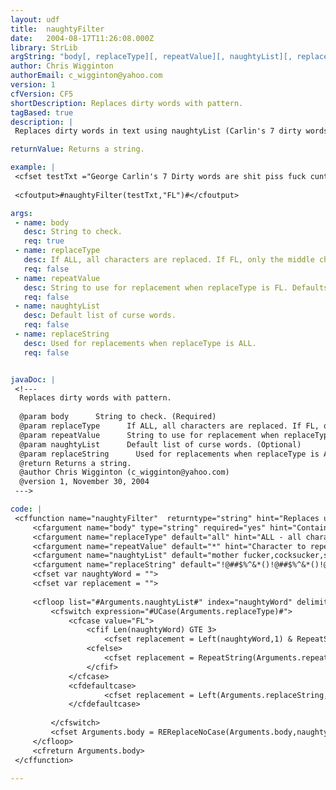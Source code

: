 ```yaml
---
layout: udf
title:  naughtyFilter
date:   2004-08-17T11:26:08.000Z
library: StrLib
argString: "body[, replaceType][, repeatValue][, naughtyList][, replaceString]"
author: Chris Wigginton
authorEmail: c_wigginton@yahoo.com
version: 1
cfVersion: CF5
shortDescription: Replaces dirty words with pattern.
tagBased: true
description: |
 Replaces dirty words in text using naughtyList (Carlin's 7 dirty words as an example) with either middle characters only or full replacement of text.

returnValue: Returns a string.

example: |
 <cfset testTxt ="George Carlin's 7 Dirty words are shit piss fuck cunt cocksucker, mother fucker and tits">
 
 <cfoutput>#naughtyFilter(testTxt,"FL")#</cfoutput>

args:
 - name: body
   desc: String to check.
   req: true
 - name: replaceType
   desc: If ALL, all characters are replaced. If FL, only the middle characters are replaced. Defaults to ALL.
   req: false
 - name: repeatValue
   desc: String to use for replacement when replaceType is FL. Defaults to *
   req: false
 - name: naughtyList
   desc: Default list of curse words.
   req: false
 - name: replaceString
   desc: Used for replacements when replaceType is ALL.
   req: false


javaDoc: |
 <!---
  Replaces dirty words with pattern.
  
  @param body      String to check. (Required)
  @param replaceType      If ALL, all characters are replaced. If FL, only the middle characters are replaced. Defaults to ALL. (Optional)
  @param repeatValue      String to use for replacement when replaceType is FL. Defaults to * (Optional)
  @param naughtyList      Default list of curse words. (Optional)
  @param replaceString      Used for replacements when replaceType is ALL. (Optional)
  @return Returns a string. 
  @author Chris Wigginton (c_wigginton@yahoo.com) 
  @version 1, November 30, 2004 
 --->

code: |
 <cffunction name="naughtyFilter"  returntype="string" hint="Replaces unmentionables with gobbledegook">
     <cfargument name="body" type="string" required="yes" hint="Contains text to filter">
     <cfargument name="replaceType" default="all" hint="ALL - all characters, FL - only the middle bits are replaced">
     <cfargument name="repeatValue" default="*" hint="Character to repeat for replaced dirty characters">
     <cfargument name="naughtyList" default="mother fucker,cocksucker,shit,piss,fuck,cunt,tits" hint="George Carlin's original 7 dirty words, not in his original order, but the longest listed first">
     <cfargument name="replaceString" default="!@##$%^&*()!@##$%^&*()!@##$%^&*" hint="A replace string for ALL method, length must be at least as long as the longest dirty word">
     <cfset var naughtyWord = "">
     <cfset var replacement = "">
 
     <cfloop list="#Arguments.naughtyList#" index="naughtyWord" delimiters=",">
         <cfswitch expression="#UCase(Arguments.replaceType)#">
             <cfcase value="FL">
                 <cfif Len(naughtyWord) GTE 3>
                     <cfset replacement = Left(naughtyWord,1) & RepeatString(Arguments.repeatValue,Len(naughtyWord) - 2) & Right(naughtyWord,1)>
                 <cfelse>
                     <cfset replacement = RepeatString(Arguments.repeatValue,Len(naughtyWord))>
                 </cfif>    
             </cfcase>
             <cfdefaultcase>
                     <cfset replacement = Left(Arguments.replaceString,Len(naughtyWord))>
             </cfdefaultcase>
 
         </cfswitch>
         <cfset Arguments.body = REReplaceNoCase(Arguments.body,naughtyWord,replacement, "ALL")>
     </cfloop>
     <cfreturn Arguments.body>
 </cffunction>

---
```


